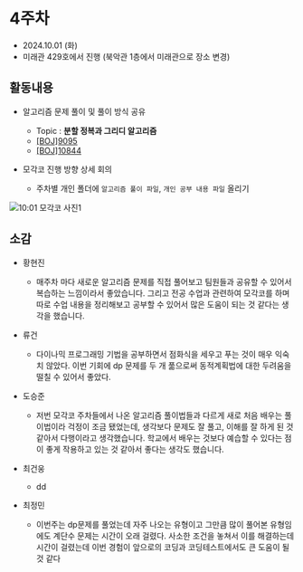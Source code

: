 # 4주차
- 2024.10.01 (화)
- 미래관 429호에서 진행 (북악관 1층에서 미래관으로 장소 변경)

## 활동내용
- 알고리즘 문제 풀이 및 풀이 방식 공유
  - Topic : **분할 정복과 그리디 알고리즘**
  - [[BOJ]9095](https://www.acmicpc.net/problem/9095)
  - [[BOJ]10844](https://www.acmicpc.net/problem/10844)
    
- 모각코 진행 방향 상세 회의
  - 주차별 개인 폴더에 `알고리즘 풀이 파일`, `개인 공부 내용 파일` 올리기
 
![10:01 모각코 사진1](https://github.com/user-attachments/assets/ab13c19b-ba73-455f-ab0f-90867a90ced2)


## 소감
- 황현진
  - 매주차 마다 새로운 알고리즘 문제를 직접 풀어보고 팀원들과 공유할 수 있어서 복습하는 느낌이라서 좋았습니다. 그리고 전공 수업과 관련하여 모각코를 하며 따로 수업 내용을 정리해보고 공부할 수 있어서 많은 도움이 되는 것 같다는 생각을 했습니다.
 
- 류건
  - 다이나믹 프로그래밍 기법을 공부하면서 점화식을 세우고 푸는 것이 매우 익숙치 않았다. 이번 기회에 dp 문제를 두 개 풂으로써 동적계획법에 대한 두려움을 떨칠 수 있어서 좋았다.

- 도승준
  - 저번 모각코 주차들에서 나온 알고리즘 풀이법들과 다르게 새로 처음 배우는 풀이법이라 걱정이 조금 됐었는데, 생각보다 문제도 잘 풀고, 이해를 잘 하게 된 것 같아서 다행이라고 생각했습니다. 학교에서 배우는 것보다 예습할 수 있다는 점이 좋게 작용하고 있는 것 같아서 좋다는 생각도 했습니다.

- 최건웅
  - dd
  
- 최정민
  - 이번주는 dp문제를 풀었는데 자주 나오는 유형이고 그만큼 많이 풀어본 유형임에도 계단수 문제는 시간이 오래 걸렸다. 사소한 조건을 놓쳐서 이를 해결하는데 시간이 걸렸는데 이번 경험이 앞으로의 코딩과 코딩테스트에서도 큰 도움이 될 것 같다

